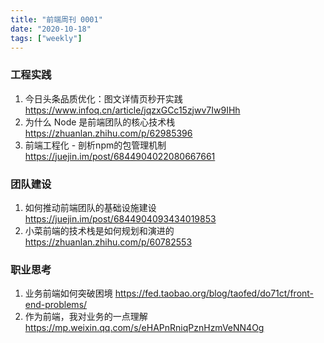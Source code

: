 ```yaml
---
title: "前端周刊 0001"
date: "2020-10-18"
tags: ["weekly"]
---
```


### 工程实践
1. 今日头条品质优化：图文详情页秒开实践 https://www.infoq.cn/article/jqzxGCc15zjwv7Iw9IHh
2. 为什么 Node 是前端团队的核心技术栈 https://zhuanlan.zhihu.com/p/62985396
3. 前端工程化 - 剖析npm的包管理机制 https://juejin.im/post/6844904022080667661

### 团队建设
1. 如何推动前端团队的基础设施建设 https://juejin.im/post/6844904093434019853
2. 小菜前端的技术栈是如何规划和演进的 https://zhuanlan.zhihu.com/p/60782553

### 职业思考
1. 业务前端如何突破困境 https://fed.taobao.org/blog/taofed/do71ct/front-end-problems/
2. 作为前端，我对业务的一点理解 https://mp.weixin.qq.com/s/eHAPnRniqPznHzmVeNN4Og
